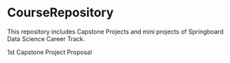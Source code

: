 # CourseRepository

This repository includes Capstone Projects and mini projects of Springboard Data Science Career Track.

1st Capstone Project Proposal

